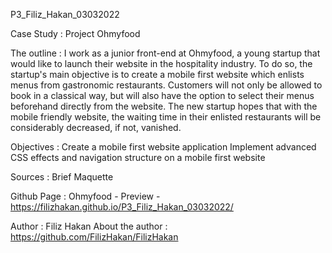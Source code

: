 P3_Filiz_Hakan_03032022

Case Study : Project Ohmyfood

The outline : I work as a junior front-end at Ohmyfood, a young startup that would like to launch their website in the hospitality industry. To do so, the startup's main objective is to create a mobile first website which enlists menus from gastronomic restaurants. Customers will not only be allowed to book in a classical way, but will also have the option to select their menus beforehand directly from the website. The new startup hopes that with the mobile friendly website, the waiting time in their enlisted restaurants will be considerably decreased, if not, vanished.

Objectives : Create a mobile first website application Implement advanced CSS effects and navigation structure on a mobile first website

Sources : Brief Maquette

Github Page : Ohmyfood - Preview - https://filizhakan.github.io/P3_Filiz_Hakan_03032022/

Author : Filiz Hakan 
About the author : https://github.com/FilizHakan/FilizHakan

